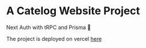 # A Catelog Website Project

Next Auth with tRPC and Prisma 🎃

The project is deployed on vercel [here](https://media-tracking-website.vercel.app/)
